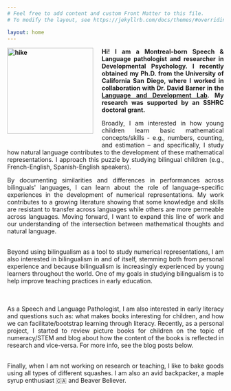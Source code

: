 ```yaml
---
# Feel free to add content and custom Front Matter to this file.
# To modify the layout, see https://jekyllrb.com/docs/themes/#overriding-theme-defaults

layout: home
---
```


<div style='text-align:justify'>
<p style='font-weight:bold'>
<img src="../assets/Picture_hike.jpg" alt="hike" style="width:200px;display: inline; float:left; padding-right:20px; padding-bottom:20px"/>
Hi! I am a Montreal-born Speech & Language pathologist and researcher in Developmental Psychology. I recently obtained my Ph.D. from the University of California San Diego, where I worked in collaboration with Dr. David Barner in the <a href="https://sites.google.com/ucsd.edu/ladlab/home?pli=1" target="_top">Language and Development Lab</a>. My research was supported by an SSHRC doctoral grant. </p>

Broadly, I am interested in how young children learn basic mathematical concepts/skills - e.g., numbers, counting, and estimation – and specifically, I study how natural language contributes to the development of these mathematical representations. I approach this puzzle by studying bilingual children (e.g., French-English, Spanish-English speakers). 


By documenting similarities and differences in performances across bilinguals' languages, I can learn about the role of language-specific experiences in the development of numerical representations. My work contributes to a growing literature showing that some knowledge and skills are resistant to transfer across languages while others are more permeable across languages. Moving forward, I want to expand this line of work and our understanding of the intersection between mathematical thoughts and natural language. 
<br><br>

Beyond using bilingualism as a tool to study numerical representations, I am also interested in bilingualism in and of itself, stemming both from personal experience and because bilingualism is increasingly experienced by young learners throughout the world. One of my goals in studying bilingualism is to help improve teaching practices in early education. 

<br><br>
As a Speech and Language Pathologist, I am also interested in early literacy and questions such as: what makes books interesting for children, and how we can facilitate/bootstrap learning through literacy. Recently, as a personal project, I started to review picture books for children on the topic of numeracy/STEM and blog about how the content of the books is reflected in research and vice-versa. For more info, see the blog posts below. 
<br><br>

Finally, when I am not working on research or teaching, I like to bake goods using all types of different squashes. I am also an avid backpacker, a maple syrup enthusiast :canada: and Beaver Believer. 
<br><br>
</div>

